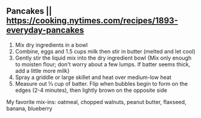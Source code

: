 ## Pancakes || https://cooking.nytimes.com/recipes/1893-everyday-pancakes

1. Mix dry ingredients in a bowl
2. Combine, eggs and 1.5 cups milk then stir in butter (melted and let cool)
3. Gently stir the liquid mix into the dry ingredient bowl {Mix only enough to moisten flour; don't worry about a few lumps. If batter seems thick, add a little more milk}
4. Spray a griddle or large skillet and heat over medium-low heat
5. Measure out ⅓ cup of batter. Flip when bubbles begin to form on the edges (2-4 minutes), then lightly brown on the opposite side

My favorite mix-ins: oatmeal, chopped walnuts, peanut butter, flaxseed, banana, blueberry
